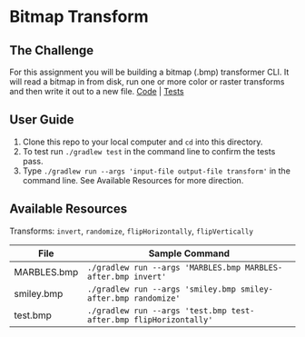 # Bitmap Transform
## The Challenge
For this assignment you will be building a bitmap (.bmp) transformer CLI. It will read a bitmap in from disk, run one or more color or raster transforms and then write it out to a new file.
[Code](./src/main/java) | [Tests](./src/test/java)


## User Guide
1. Clone this repo to your local computer and `cd` into this directory.
2. To test run `./gradlew test` in the command line to confirm the tests pass.
3. Type `./gradlew run --args 'input-file output-file transform'` in the command line. See Available Resources for more direction.

## Available Resources

Transforms: `invert`, `randomize`, `flipHorizontally`, `flipVertically`


File | Sample Command
--- | ----
MARBLES.bmp | `./gradlew run --args 'MARBLES.bmp MARBLES-after.bmp invert'`
smiley.bmp |`./gradlew run --args 'smiley.bmp smiley-after.bmp randomize'`
test.bmp | `./gradlew run --args 'test.bmp test-after.bmp flipHorizontally'`


